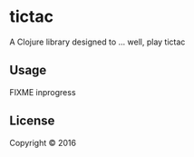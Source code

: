 # tictac

A Clojure library designed to ... well, play tictac

## Usage

FIXME inprogress

## License

Copyright © 2016
